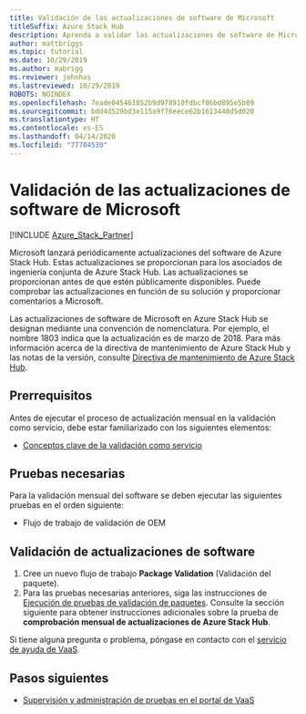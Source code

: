 ```yaml
---
title: Validación de las actualizaciones de software de Microsoft
titleSuffix: Azure Stack Hub
description: Aprenda a validar las actualizaciones de software de Microsoft con la validación como servicio de Azure Stack Hub.
author: mattbriggs
ms.topic: tutorial
ms.date: 10/29/2019
ms.author: mabrigg
ms.reviewer: johnhas
ms.lastreviewed: 10/29/2019
ROBOTS: NOINDEX
ms.openlocfilehash: 7eade045461052b9d978910fdbcf06bd895e5b09
ms.sourcegitcommit: bdd4d529bd3e115a9f76eece62b1613448d5d020
ms.translationtype: HT
ms.contentlocale: es-ES
ms.lasthandoff: 04/14/2020
ms.locfileid: "77704530"
---
```

# <a name="validate-software-updates-from-microsoft"></a>Validación de las actualizaciones de software de Microsoft

[!INCLUDE [Azure_Stack_Partner](./includes/azure-stack-partner-appliesto.md)]

Microsoft lanzará periódicamente actualizaciones del software de Azure Stack Hub. Estas actualizaciones se proporcionan para los asociados de ingeniería conjunta de Azure Stack Hub. Las actualizaciones se proporcionan antes de que estén públicamente disponibles. Puede comprobar las actualizaciones en función de su solución y proporcionar comentarios a Microsoft.

Las actualizaciones de software de Microsoft en Azure Stack Hub se designan mediante una convención de nomenclatura. Por ejemplo, el nombre 1803 indica que la actualización es de marzo de 2018. Para más información acerca de la directiva de mantenimiento de Azure Stack Hub y las notas de la versión, consulte [Directiva de mantenimiento de Azure Stack Hub](../operator/azure-stack-servicing-policy.md).

## <a name="prerequisites"></a>Prerrequisitos

Antes de ejecutar el proceso de actualización mensual en la validación como servicio, debe estar familiarizado con los siguientes elementos:

- [Conceptos clave de la validación como servicio](azure-stack-vaas-key-concepts.md)

## <a name="required-tests"></a>Pruebas necesarias

Para la validación mensual del software se deben ejecutar las siguientes pruebas en el orden siguiente:

- Flujo de trabajo de validación de OEM

## <a name="validating-software-updates"></a>Validación de actualizaciones de software

1. Cree un nuevo flujo de trabajo **Package Validation** (Validación del paquete).
1. Para las pruebas necesarias anteriores, siga las instrucciones de [Ejecución de pruebas de validación de paquetes](azure-stack-vaas-validate-oem-package.md#run-package-validation-tests). Consulte la sección siguiente para obtener instrucciones adicionales sobre la prueba de **comprobación mensual de actualizaciones de Azure Stack Hub**.

Si tiene alguna pregunta o problema, póngase en contacto con el [servicio de ayuda de VaaS](mailto:vaashelp@microsoft.com).

## <a name="next-steps"></a>Pasos siguientes

- [Supervisión y administración de pruebas en el portal de VaaS](azure-stack-vaas-monitor-test.md)